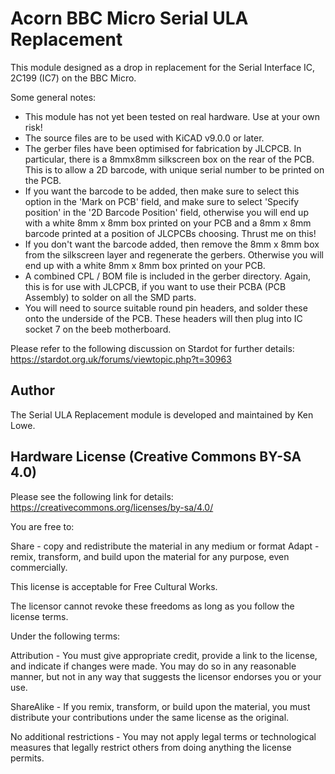 # Acorn BBC Micro Serial ULA Replacement
This module designed as a drop in replacement for the Serial Interface IC, 2C199 (IC7) on the BBC Micro.

Some general notes:

* This module has not yet been tested on real hardware. Use at your own risk!
* The source files are to be used with KiCAD v9.0.0 or later.
* The gerber files have been optimised for fabrication by JLCPCB. In particular, there is a 8mmx8mm silkscreen box on the rear of the PCB. This is to allow a 2D barcode, with unique serial number to be printed on the PCB.
* If you want the barcode to be added, then make sure to select this option in the 'Mark on PCB' field, and make sure to select 'Specify position' in the '2D Barcode Position' field, otherwise you will end up with a white 8mm x 8mm box printed on your PCB and a 8mm x 8mm barcode printed at a position of JLCPCBs choosing. Thrust me on this!
* If you don't want the barcode added, then remove the 8mm x 8mm box from the silkscreen layer and regenerate the gerbers. Otherwise you will end up with a white 8mm x 8mm box printed on your PCB.
* A combined CPL / BOM file is included in the gerber directory. Again, this is for use with JLCPCB, if you want to use their PCBA (PCB Assembly) to solder on all the SMD parts.
* You will need to source suitable round pin headers, and solder these onto the underside of the PCB. These headers will then plug into IC socket 7 on the beeb motherboard.

Please refer to the following discussion on Stardot for further details: https://stardot.org.uk/forums/viewtopic.php?t=30963

## Author

The Serial ULA Replacement module is developed and maintained by Ken Lowe.
    
## Hardware License (Creative Commons BY-SA 4.0)

Please see the following link for details: https://creativecommons.org/licenses/by-sa/4.0/

You are free to:

Share - copy and redistribute the material in any medium or format
Adapt - remix, transform, and build upon the material
for any purpose, even commercially.

This license is acceptable for Free Cultural Works.

The licensor cannot revoke these freedoms as long as you follow the license terms.

Under the following terms:

Attribution - You must give appropriate credit, provide a link to the license, and indicate if changes were made. You may do so in any reasonable manner, but not in any way that suggests the licensor endorses you or your use.

ShareAlike - If you remix, transform, or build upon the material, you must distribute your contributions under the same license as the original.

No additional restrictions - You may not apply legal terms or technological measures that legally restrict others from doing anything the license permits.
